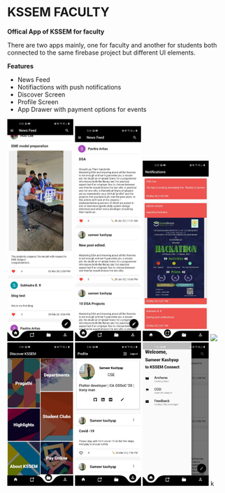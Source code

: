 # KSSEM FACULTY

**Offical App of KSSEM for faculty**

There are two apps mainly, one for faculty and another for students both connected to the same firebase project but different UI elements.

**Features**

- News Feed
- Notifiactions with push notifications
- Discover Screen
- Profile Screen
- App Drawer with payment options for events

<img src="/screenshots/Screenshot_20200410-173500.jpg" width="30%"></img> <img src="/screenshots/Screenshot_20200410-173528.jpg" width="30%"></img> <img src="/screenshots/Screenshot_20200410-173545.jpg" width="30%"></img>
<img src="/screenshots/home.jpeg" width="30%"></img><img src="/screenshots/Screenshot_20200410-173600.jpg" width="30%"></img> <img src="/screenshots/Screenshot_20200410-173609.jpg" width="30%"></img> <img src="/screenshots/Screenshot_20200410-173616.jpg" width="30%"></img>
k
